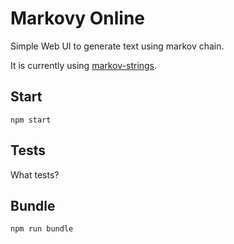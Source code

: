 Markovy Online
==============
Simple Web UI to generate text using markov chain.

It is currently using [markov-strings](https://www.npmjs.com/package/markov-strings).

Start
-----
`npm start`

Tests
-----
What tests?

Bundle
------
`npm run bundle`
